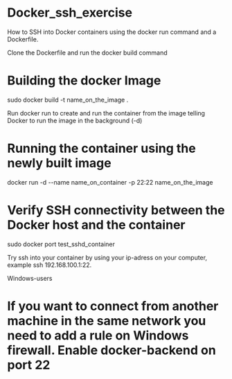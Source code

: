 # Docker_ssh_exercise

How to SSH into Docker containers using the docker run command and a Dockerfile.

Clone the Dockerfile and run the docker build command 

# Building the docker Image
sudo docker build -t name_on_the_image .

Run docker run to create and run the container from the image telling Docker to run the image in the background (-d)

# Running the container using the newly built image
docker run -d --name name_on_container -p 22:22 name_on_the_image


# Verify SSH connectivity between the Docker host and the container
sudo docker port test_sshd_container

Try ssh into your container by using your ip-adress on your computer, example ssh 192.168.100.1:22.

Windows-users
# If you want to connect from another machine in the same network you need to add a rule on Windows firewall. Enable docker-backend on port 22
